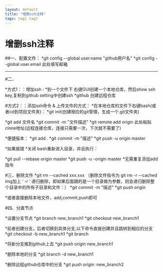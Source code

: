 ```yaml
---
layout: default
title: "增删ssh注释"
tags: tag1 tag3
---
```



# <a name="top"></a>增删ssh注释

##一、配置文件： 
*git config --global user.name "github用户名"
*git config --global user.email 此处填写邮箱


***

#二、

*方式1：：增加ssh :
*到一个文件下 右键GUI创建一个本地仓库，然后show ssh key,复制到github setting中创建ssh
*github 创建远程仓库


#方式2：：添加ssh命令 & 上传文件的方式：
*在本地仓库的文件下右键bash(或者cd到项目文件夹)：
*git init(创建相应的git管理，生成一个.git文件夹)

*git add 文件名
*git commit -m "文件描述"
*git remote add origin 此处粘贴clone地址(远程连接仓库，连接只需要一次，下次就不需要了)

*便捷版本：
*git add . 
*git commit -m "描述"
*git push -u origin master

*如果报错
*关闭 bash重新进入目录，并且执行：

*git pull --rebase origin master
*git push -u -origin master
*无需重复添加add指令

#三、删除文件
*git rm --cached xxx.xxx （删除文件指令为 git rm -r --cached img加上 ‘ -r ’ 递归删除，即如果后面跟的是一个目录做为参数，则会递归删除整个目录中的所有子目录和文件：）
*git commit -m "描述"
*git push origin

*或者直接删除本地文件，add,commit,push即可

#四、分直节点

*设置分支节点
*git branch new_branch1
*git checkout new_branch1

*前者创建分支，后者切换到具体分支,以下命令直接创建并且跳转到相应的分支
*git checkout -b new_branch1
*git branch

*将新分支推到github上去
*git push origin new_branch1

*删除本地的分支
*git branch -d new_branch1

*删除远程github仓库中的分支
*git push origin  :new_branch2
